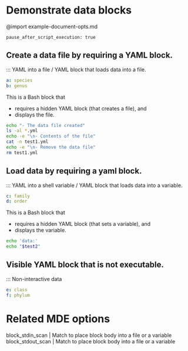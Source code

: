 # Demonstrate data blocks

@import example-document-opts.md
```opts :(document_opts)
pause_after_script_execution: true
```

## Create a data file by requiring a YAML block.
::: YAML into a file
/ YAML block that loads data into a file.
```yaml :(test1) >test1.yml
a: species
b: genus
```
This is a Bash block that
- requires a hidden YAML block (that creates a file), and
- displays the file.
```bash +(test1)
echo "- The data file created"
ls -al *.yml
echo -e "\n- Contents of the file"
cat -n test1.yml
echo -e "\n- Remove the data file"
rm test1.yml
```

## Load data by requiring a yaml block.
::: YAML into a shell variable
/ YAML block that loads data into a variable.
```yaml :(test2) >$test2
c: family
d: order
```
This is a Bash block that
- requires a hidden YAML block (that sets a variable), and
- displays the variable.
```bash +(test2)
echo 'data:'
echo "$test2"
```

## Visible YAML block that is not executable.
::: Non-interactive data
```yaml
e: class
f: phylum
```

# Related MDE options
block_stdin_scan  | Match to place block body into a file or a variable
block_stdout_scan | Match to place block body into a file or a variable
